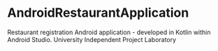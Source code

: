 # AndroidRestaurantApplication
Restaurant registration Android application - developed in Kotlin within Android Studio. University Independent Project Laboratory

